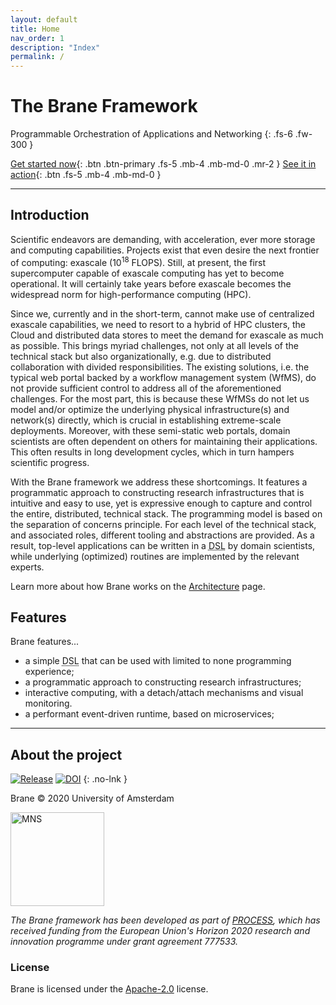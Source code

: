 ```yaml
---
layout: default
title: Home
nav_order: 1
description: "Index"
permalink: /
---
```


# The Brane Framework

Programmable Orchestration of Applications and Networking
{: .fs-6 .fw-300 }

[Get started now](/brane/quickstart/quickstart.html){: .btn .btn-primary .fs-5 .mb-4 .mb-md-0 .mr-2 } 
[See it in action](/brane/demonstration.html){: .btn .fs-5 .mb-4 .mb-md-0 }

---

## Introduction
Scientific endeavors are demanding, with acceleration, ever more storage and computing capabilities. Projects exist that even desire the next frontier of computing: exascale (10<sup>18</sup> FLOPS). Still, at present, the first supercomputer capable of exascale computing has yet to become operational. It will certainly take years before exascale becomes the widespread norm for high-performance computing (HPC).

Since we, currently and in the short-term, cannot make use of centralized exascale capabilities, we need to resort to a hybrid of HPC clusters, the Cloud and distributed data stores to meet the demand for exascale as much as possible. This brings myriad challenges, not only at all levels of the technical stack but also organizationally, e.g. due to distributed collaboration with divided responsibilities. The existing solutions, i.e. the typical web portal backed by a workflow management system (WfMS), do not provide sufficient control to address all of the aforementioned challenges. For the most part, this is because these WfMSs do not let us model and/or optimize the underlying physical infrastructure(s) and network(s) directly, which is crucial in establishing extreme-scale deployments. Moreover, with these semi-static web portals, domain scientists are often dependent on others for maintaining their applications. This often results in long development cycles, which in turn hampers scientific progress.

With the Brane framework we address these shortcomings. It features a programmatic approach to constructing research infrastructures that is intuitive and easy to use, yet is expressive enough to capture and control the entire, distributed, technical stack. The programming model is based on the separation of concerns principle. For each level of the technical stack, and associated roles, different tooling and abstractions are provided. As a result, top-level applications can be written in a <abbr title="Domain-specific language">DSL</abbr> by domain scientists, while underlying (optimized) routines are implemented by the relevant experts.

Learn more about how Brane works on the [Architecture](/brane/architecture.html) page.

## Features

Brane features...

- a simple <abbr title="Domain-specific language">DSL</abbr> that can be used with limited to none programming experience;
- a programmatic approach to constructing research infrastructures;
- interactive computing, with a detach/attach mechanisms and visual monitoring.
- a performant event-driven runtime, based on microservices;

---

## About the project
[![Release](https://img.shields.io/github/release/onnovalkering/brane.svg)](https://github.com/onnovalkering/brane/releases/latest)
[![DOI](https://zenodo.org/badge/258514017.svg)](https://zenodo.org/badge/latestdoi/258514017)
{: .no-lnk }

Brane &copy; 2020 University of Amsterdam

<a class="no" href="https://mns-research.nl" target="_blank">
    <img src="/brane/assets/img/mns.png" width="150px" alt="MNS">
</a>

_The Brane framework has been developed as part of [PROCESS](https://www.process-project.eu), which has received funding from the European Union's Horizon 2020 research and innovation programme under grant agreement 777533._

### License

Brane is licensed under the [Apache-2.0](https://github.com/onnovalkering/brane/blob/master/LICENSE) license.